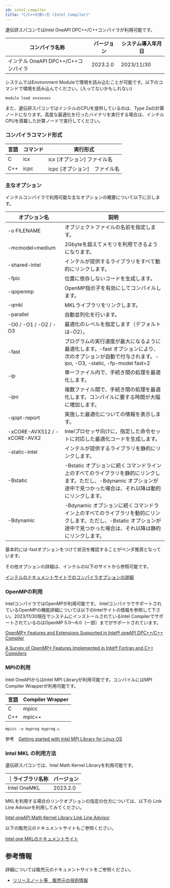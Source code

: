 ```yaml
---
id: intel_compiler
title: "C/C++の使い方 (Intel Compiler)"
---
```


遺伝研スパコンではIntel OneAPI DPC++/C++コンパイラが利用可能です。

|コンパイラ名称 | バージョン |システム導入年月日|
|--------------|-----------|----------------|
|インテル OneAPI DPC++/C++コンパイラ| 2023.2.0 |2023/11/30 |

システムではEnvironment Moduleで環境を読み込むことが可能です。以下のコマンドで環境を読み込んでください。(入ってないかもしれない)

```
module load xxxxxxxx

```

また、遺伝研スパコンではインテルのCPUを提供しているのは、Type 2aの計算ノードになります。高度な最適化を行ったバイナリを実行する場合は、インテルCPUを搭載した計算ノードで実行してください。

### コンパイラコマンド形式

|言語 |コマンド |実行形式|
|-----|--------|-------|
|C    | icx    | icx [オプション] ファイル名 |
|C++ | icpc | icpc [オプション]　ファイル名|

### 主なオプション

インテルコンパイラで利用可能な主なオプションの概要について以下に示します。

| オプション名 |説明|
|-------------|----|
|-o FILENAME | オブジェクトファイルの名前を指定します。 |
|-mcmodel=medium|2Gbyteを超えてメモリを利用できるようになります。|
|-shared-intel|インテルが提供するライブラリをすべて動的にリンクします。|
|-fpic|位置に依存しないコードを生成します。|
|-qopenmp | OpenMP指示子を有効にしてコンパイルします。|
|-qmkl | MKLライブラリをリンクします。 |
|-parallel | 自動並列化を行います。|
|-O0 / -O1 / -O2 / -O3 |最適化のレベルを指定します（デフォルトは-O2）。|
|-fast|プログラムの実行速度が最大になるように最適化します。-fast オプションにより、次のオプションが自動で付与されます。-ipo, -O3, -static, -fp-model fast=2  |
|-ip| 単一ファイル内で、手続き間の処理を最適化します。|
|-ipo| 複数ファイル間で、手続き間の処理を最適化します。コンパイルに要する時間が大幅に増加します。|
|-qopt-report|実施した最適化についての情報を表示します。|
|-xCORE-AVX512  /  -xCORE-AVX2 |Intelプロセッサ向けに，指定した命令セットに対応した最適化コードを生成します。|
|-static-intel|インテルが提供するライブラリを静的にリンクします。|
|-Bstatic|-Bstatic オプションに続くコマンドライン上のすべてのライブラリを静的にリンクします。ただし、-Bdynamic オプションが途中で見つかった場合は、それ以降は動的にリンクします。|
|-Bdynamic|-Bdynamic オプションに続くコマンドライン上のすべてのライブラリを動的にリンクします。ただし、-Bstatic オプションが途中で見つかった場合は、それ以降は静的にリンクします。|

基本的には-fastオプションをつけて状況を確認することがベンダ推奨となっています。

その他オプションの詳細は、インテルの以下のサイトから参照可能です。

[インテルのドキュメントサイトでのコンパイラオプションの詳細](https://www.intel.com/content/www/us/en/docs/dpcpp-cpp-compiler/developer-guide-reference/2023-0/compiler-options.html)

### OpenMPの利用
IntelコンパイラではOpenMPが利用可能です。
IntelコンパイラでサポートされているOpenMPの機能詳細については以下のIntelサイトの情報を参照して下さい。2023/11/30現在でシステムにインストールされているIntel CompilerでサポートされているのはOpenMP 5.0～6.0（一部）までがサポートされています。

[OpenMP* Features and Extensions Supported in Intel® oneAPI DPC++/C++ Compiler](https://www.intel.com/content/www/us/en/developer/articles/technical/openmp-features-and-extensions-supported-in-icx.html)

[A Survey of OpenMP* Features Implemented in Intel® Fortran and C++ Compilers](https://www.intel.com/content/www/us/en/developer/articles/technical/a-survey-of-openmp-features-implemented-in-intel-fortran-and-c-compilers.html)



### MPIの利用

Intel OneAPIからはIntel MPI Libraryが利用可能です。コンパイルにはMPI Compiler Wrapperが利用可能です。

|言語 |Compiler Wrapper |
|-----|----------------|
|C | mpicc|
|C++ | mpic++|

```
mpicc -o myprog myprog.c

```

参考　[Getting started with Intel MPI Library for Linux OS](https://www.intel.com/content/www/us/en/docs/mpi-library/get-started-guide-linux/2021-11/overview.html)


### Intel MKL の利用方法
遺伝研スパコンでは、Intel Math Kernel Libraryを利用可能です。


｜ライブラリ名称| バージョン |
|------------|-----------|
|Intel OneMKL | 2023.2.0|

MKLを利用する場合のリンクオプションの指定の仕方については、以下の Link Line Advisorを利用してみてください。

[Intel oneAPI Math Kernel Library Link Line Advisor](https://www.intel.com/content/www/us/en/developer/tools/oneapi/onemkl-link-line-advisor.html#gs.4cdbls)

以下の販売元のドキュメントサイトもご参照ください。

[Intel one MKLのドキュメントサイト](https://www.xlsoft.com/jp/products/intel/perflib/mkl/index.html)

## 参考情報

詳細については販売元のドキュメントサイトをご参照ください。

- [リリースノート等　販売元の技術情報](https://www.xlsoft.com/jp/products/intel/compilers/dpcpp/index.html?tab=2)